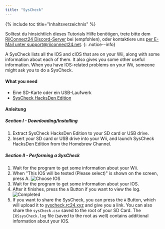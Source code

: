 ```yaml
---
title: "SysCheck"
---
```


{% include toc title="Inhaltsverzeichnis" %}

Solltest du hinsichtlich dieses Tutorials Hilfe benötigen, trete bitte dem [RiiConnect24 Discord-Server](https://discord.gg/rc24) bei (empfohlen), oder kontaktiere uns [per E-Mail unter support@riiconnect24.net](mailto:support@riiconnect24.net).
{: .notice--info}

A SysCheck lists all the IOS and cIOS that are on your Wii, along with some information about each of them. It also gives you some other useful information. When you have IOS-related problems on your Wii, someone might ask you to do a SysCheck.

#### What you need

* Eine SD-Karte oder ein USB-Laufwerk
* [SysCheck HacksDen Edition](https://hbb1.oscwii.org/hbb/SysCheckHDE/SysCheckHDE.zip)

#### Anleitung
##### Section I - Downloading/Installing

1. Extract SysCheck HacksDen Edition to your SD card or USB drive.
2. Insert your SD card or USB drive into your Wii, and launch SysCheck HacksDen Edition from the Homebrew Channel.

##### Section II - Performing a SysCheck

1. Wait for the program to get some information about your Wii.
2. When "This IOS will be tested (Please select)" is shown on the screen, press A. ![Choose IOS](/images/SysCheck/1.png)
3. Wait for the program to get some information about your IOS.
4. After it finishes, press the `A` Button if you want to view the log. ![Completed](/images/SysCheck/2.png)
5. If you want to share the SysCheck, you can press the `A` Button, which will upload it to [syscheck.rc24.xyz](https://syscheck.rc24.xyz/) and give you a link. You can also share the `sysCheck.csv` saved to the root of your SD Card. The `IOSsysCheck.log` file (saved to the root as well) contains additional information about your IOS.
